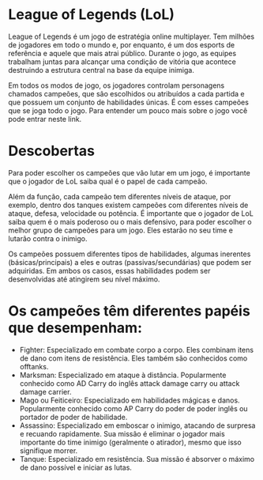 # League of Legends (LoL)
League of Legends é um jogo de estratégia online multiplayer. Tem milhões de jogadores em todo o mundo e, por enquanto, é um dos esports de referência e aquele que mais atrai público. Durante o jogo, as equipes trabalham juntas para alcançar uma condição de vitória que acontece destruindo a estrutura central na base da equipe inimiga.

Em todos os modos de jogo, os jogadores controlam personagens chamados campeões, que são escolhidos ou atribuídos a cada partida e que possuem um conjunto de habilidades únicas. É com esses campeões que se joga todo o jogo. Para entender um pouco mais sobre o jogo você pode entrar neste link.

# Descobertas
Para poder escolher os campeões que vão lutar em um jogo, é importante que o jogador de LoL saiba qual é o papel de cada campeão.

Além da função, cada campeão tem diferentes níveis de ataque, por exemplo, dentro dos tanques existem campeões com diferentes níveis de ataque, defesa, velocidade ou potência. É importante que o jogador de LoL saiba quem é o mais poderoso ou o mais defensivo, para poder escolher o melhor grupo de campeões para um jogo. Eles estarão no seu time e lutarão contra o inimigo.

Os campeões possuem diferentes tipos de habilidades, algumas inerentes (básicas/principais) a eles e outras (passivas/secundárias) que podem ser adquiridas. Em ambos os casos, essas habilidades podem ser desenvolvidas até atingirem seu nível máximo.

# Os campeões têm diferentes papéis que desempenham:

- Fighter: Especializado em combate corpo a corpo. Eles combinam itens de dano com itens de resistência. Eles também são conhecidos como offtanks.
- Marksman: Especializado em ataque à distância. Popularmente conhecido como AD Carry do inglês attack damage carry ou attack damage carrier.
- Mago ou Feiticeiro: Especializado em habilidades mágicas e danos. Popularmente conhecido como AP Carry do poder de poder inglês ou portador de poder de habilidade.
- Assassino: Especializado em emboscar o inimigo, atacando de surpresa e recuando rapidamente. Sua missão é eliminar o jogador mais importante do time inimigo (geralmente o atirador), mesmo que isso signifique morrer.
- Tanque: Especializado em resistência. Sua missão é absorver o máximo de dano possível e iniciar as lutas.